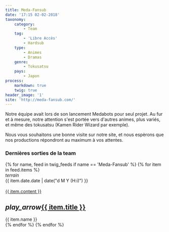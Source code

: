 ```yaml
---
title: Meda-Fansub
date: '17:15 02-02-2018'
taxonomy:
    category:
        - Team
    tag:
        - 'Libre Accès'
        - Hardsub
    type:
        - Animes
        - Dramas
    genre:
        - Tokusatsu
    pays:
        - Japon
process:
    markdown: true
    twig: true
header_image: '1'
site: 'http://meda-fansub.com/'
---
```


Notre équipe avait lors de son lancement Medabots pour seul projet. Au fur et à mesure, notre attention s'est portée vers d'autres animes,
plus variés, et même des tokusatsu (Kamen Rider Wizard par exemple).

Nous vous souhaitons une bonne visite sur notre site, et nous espèrons que nos productions répondront au maximum à vos attentes. 

<div class="gap"></div>
<h3>Dernières sorties de la team</h3>



<div class="row">
{% for name, feed in twig_feeds if name == 'Meda-Fansub' %}
{% for item in feed.items %}
<div class="col s12 m6 l4 xl3">
<div class="card">
<span class="top-icon"><i class="material-icons">terrain</i></span>
<div class="rssincl-itemdate">{{ item.date.date | date("d M Y (H:i)") }}</div><br>
<a href="{{ item.url }}" target="_blank"><div class="item-image">{{ item.content }}</div></a>
 <h2 class="truncate"><i class="tiny material-icons">play_arrow</i><a href="{{ item.url }}" target="_blank">{{ item.title }}</a></h2>
<div class="rssincl-itemfeedtitle">{{ item.name }}</div>
</div>
</div>
{% endfor %}
{% endfor %}
</div>